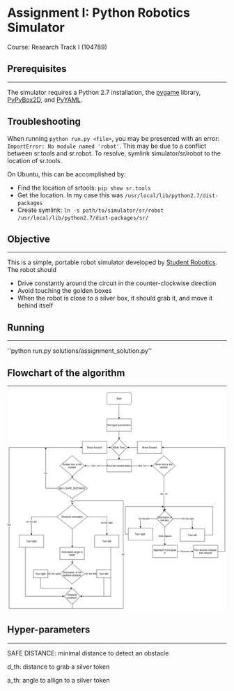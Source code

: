 Assignment I: Python Robotics Simulator
================================

Course: Research Track I (104789)

## Prerequisites
----------------------

The simulator requires a Python 2.7 installation, the [pygame](http://pygame.org/) library, [PyPyBox2D](https://pypi.python.org/pypi/pypybox2d/2.1-r331), and [PyYAML](https://pypi.python.org/pypi/PyYAML/).

## Troubleshooting

When running `python run.py <file>`, you may be presented with an error: `ImportError: No module named 'robot'`. This may be due to a conflict between sr.tools and sr.robot. To resolve, symlink simulator/sr/robot to the location of sr.tools.

On Ubuntu, this can be accomplished by:
* Find the location of srtools: `pip show sr.tools`
* Get the location. In my case this was `/usr/local/lib/python2.7/dist-packages`
* Create symlink: `ln -s path/to/simulator/sr/robot /usr/local/lib/python2.7/dist-packages/sr/`

## Objective
-----------------------------
This is a simple, portable robot simulator developed by [Student Robotics](https://studentrobotics.org).
The robot should 
* Drive constantly around the circuit in the counter-clockwise direction
* Avoid touching the golden boxes
* When the robot is close to a silver box, it should grab it, and move it behind itself

## Running
-----------------------------
''python run.py solutions/assignment_solution.py''

## Flowchart of the algorithm
-----------------------------
![alt text](flowchart.jpg "Flowchart")

## Hyper-parameters
-----------------------------
SAFE DISTANCE: minimal distance to detect an obstacle

d_th: distance to grab a silver token

a_th: angle to allign to a silver token
